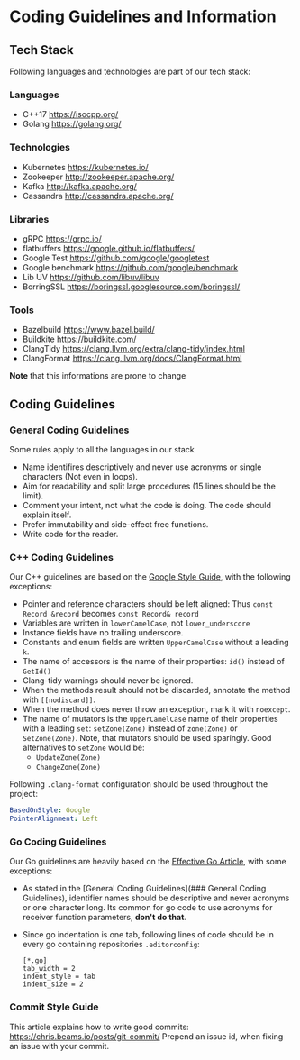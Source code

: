 # Coding Guidelines and Information

## Tech Stack

Following languages and technologies are part of our tech stack:
### Languages
- C++17 https://isocpp.org/
- Golang https://golang.org/
### Technologies
- Kubernetes https://kubernetes.io/
- Zookeeper http://zookeeper.apache.org/
- Kafka http://kafka.apache.org/
- Cassandra http://cassandra.apache.org/
### Libraries
- gRPC https://grpc.io/
- flatbuffers https://google.github.io/flatbuffers/
- Google Test https://github.com/google/googletest
- Google benchmark https://github.com/google/benchmark
- Lib UV https://github.com/libuv/libuv
- BorringSSL https://boringssl.googlesource.com/boringssl/
### Tools
- Bazelbuild https://www.bazel.build/
- Buildkite https://buildkite.com/
- ClangTidy https://clang.llvm.org/extra/clang-tidy/index.html
- ClangFormat https://clang.llvm.org/docs/ClangFormat.html

**Note** that this informations are prone to change 

## Coding Guidelines

### General Coding Guidelines

Some rules apply to all the languages in our stack
 - Name identifires descriptively and never use acronyms or single characters (Not even in loops).
 - Aim for readability and split large procedures (15 lines should be the limit).
 - Comment your intent, not what the code is doing. The code should explain itself.
 - Prefer immutability and side-effect free functions.
 - Write code for the reader.

### C++ Coding Guidelines

Our C++ guidelines are based on the [Google Style Guide](https://google.github.io/styleguide/cppguide.html),
with the following exceptions:

  - Pointer and reference characters should be left aligned:
    Thus `const Record &record` becomes `const Record& record`
  - Variables are written in `lowerCamelCase`, not `lower_underscore`
  - Instance fields have no trailing underscore.
  - Constants and enum fields are written `UpperCamelCase` without a leading `k`.
  - The name of accessors is the name of their properties: 
      `id()` instead of `GetId()`
  - Clang-tidy warnings should never be ignored. 
  - When the methods result should not be discarded, annotate the method with `[[nodiscard]]`.
  - When the method does never throw an exception, mark it with `noexcept`.
  - The name of mutators is the `UpperCamelCase` name of their properties with a leading `set`:
      `setZone(Zone)` instead of `zone(Zone)` or `SetZone(Zone)`.
    Note, that mutators should be used sparingly. Good alternatives to `setZone` would be:
      - `UpdateZone(Zone)`
      - `ChangeZone(Zone)`  
      
Following `.clang-format` configuration should be used throughout the project:
```yml
BasedOnStyle: Google
PointerAlignment: Left
```

### Go Coding Guidelines

Our Go guidelines are heavily based on the [Effective Go Article](https://golang.org/doc/effective_go.html),
with some exceptions:
  - As stated in the [General Coding Guidelines](### General Coding Guidelines), identifier
    names should be descriptive and never acronyms or one character long. Its common for go
    code to use acronyms for receiver function parameters, **don't do that**.
  - Since go indentation is one tab, following lines of code should be in 
    every go containing repositories `.editorconfig`:
      
      ```editorconfig
      [*.go]
      tab_width = 2
      indent_style = tab
      indent_size = 2
      ```
### Commit Style Guide
This article explains how to write good commits: https://chris.beams.io/posts/git-commit/
Prepend an issue id, when fixing an issue with your commit.

